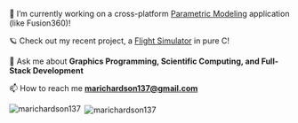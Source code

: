 
🔭 I’m currently working on a cross-platform [Parametric Modeling](https://github.com/marichardson137/ParametricModeler) application (like Fusion360)!

🪐 Check out my recent project, a [Flight Simulator](https://github.com/marichardson137/FlightSimulator) in pure C!

🌱 Ask me about **Graphics Programming, Scientific Computing, and Full-Stack Development**

📫 How to reach me **marichardson137@gmail.com**

<p><img align="left" src="https://github-readme-stats.vercel.app/api/top-langs?username=marichardson137&show_icons=true&locale=en&layout=compact" alt="marichardson137" /></p>

<p>&nbsp;<img align="center" src="https://github-readme-stats.vercel.app/api?username=marichardson137&show_icons=true&locale=en" alt="marichardson137" /></p>
